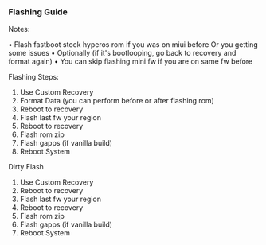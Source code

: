 ### Flashing Guide
Notes: 

• Flash fastboot stock hyperos rom if you was on miui before Or you getting some issues
• Optionally (if it's bootlooping, go back to recovery and format again)
• You can skip flashing mini fw if you are on same fw before 

Flashing Steps:

1) Use Custom Recovery 
2) Format Data (you can perform before or after flashing rom)
3) Reboot to recovery  
4) Flash last fw your region
5) Reboot to recovery 
6) Flash rom zip
7) Flash gapps (if vanilla build)
8) Reboot System

Dirty Flash

1) Use Custom Recovery 
2) Reboot to recovery  
3) Flash last fw your region
4) Reboot to recovery 
5) Flash rom zip
6) Flash gapps (if vanilla build)
7) Reboot System
